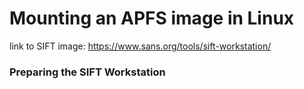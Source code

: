 # Mounting an APFS image in Linux

link to SIFT image: https://www.sans.org/tools/sift-workstation/

### Preparing the SIFT Workstation
